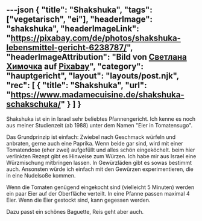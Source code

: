 ---json
{
    "title": "Shakshuka",
    "tags": ["vegetarisch", "ei"],
    "headerImage": "shakshuka",
    "headerImageLink": "https://pixabay.com/de/photos/shakshuka-lebensmittel-gericht-6238787/",
    "headerImageAttribution": "Bild von <a href='https://pixabay.com/de/users/oraswet-15477529/?utm_source=link-attribution&amp;utm_medium=referral&amp;utm_campaign=image&amp;utm_content=6238787'>Светлана Химочка</a> auf <a href='https://pixabay.com/de/?utm_source=link-attribution&amp;utm_medium=referral&amp;utm_campaign=image&amp;utm_content=6238787'>Pixabay</a>",
    "category": "hauptgericht",
    "layout": "layouts/post.njk",
    "rec": [
        {
          "title": "Shakshuka",
          "url": "https://www.madamecuisine.de/shakshuka-schakschuka/"
        }
    ]
}
---
Shakshuka ist ein in Israel sehr beliebtes Pfannengericht. Ich kenne es noch aus meiner Studienzeit (ab 1988) unter dem Namen "Eier in Tomatensugo".

Das Grundprinzip ist einfach:
Zwiebel nach Geschmack würfeln und anbraten, gerne auch eine Paprika. Wenn beide gar sind, wird mit einer Tomatendose (eher zwei) aufgefüllt und alles schön eingeköchelt. beim hier verlinkten Rezept gibt es Hinweise zum Würzen. Ich habe mir aus Israel eine Würzmischung mitbringen lassen. In Gewürzläden gibt es sowas bestimmt auch. Ansonsten würde ich einfach mit den Gewürzen experimentieren, die in eine Nudelsoße kommen.

Wenn die Tomaten genügend eingekocht sind (vielleicht 5 Minuten) werden ein paar Eier auf der Oberfläche verteilt. In eine Pfanne passen maximal 4 Eier. Wenn die Eier gestockt sind, kann gegessen werden.

Dazu passt ein schönes Baguette, Reis geht aber auch.
